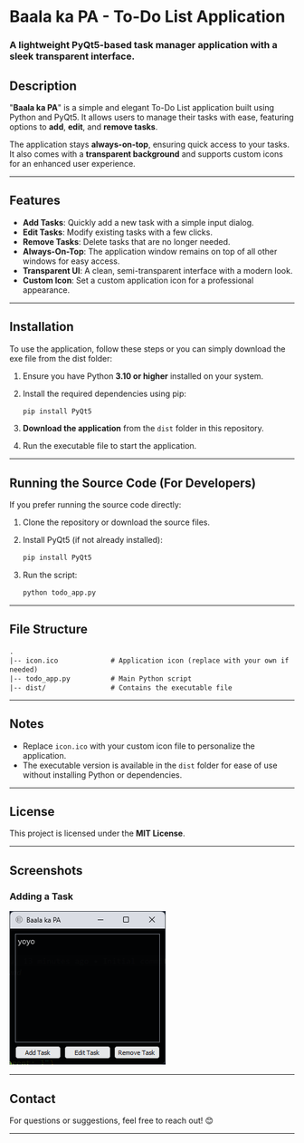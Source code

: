 
# Baala ka PA - To-Do List Application

### A lightweight PyQt5-based task manager application with a sleek transparent interface.

## Description

"**Baala ka PA**" is a simple and elegant To-Do List application built using Python and PyQt5. It allows users to manage their tasks with ease, featuring options to **add**, **edit**, and **remove tasks**.

The application stays **always-on-top**, ensuring quick access to your tasks. It also comes with a **transparent background** and supports custom icons for an enhanced user experience.

---

## Features

- **Add Tasks**: Quickly add a new task with a simple input dialog.
- **Edit Tasks**: Modify existing tasks with a few clicks.
- **Remove Tasks**: Delete tasks that are no longer needed.
- **Always-On-Top**: The application window remains on top of all other windows for easy access.
- **Transparent UI**: A clean, semi-transparent interface with a modern look.
- **Custom Icon**: Set a custom application icon for a professional appearance.

---

## Installation

To use the application, follow these steps or you can simply download the exe file from the dist folder:

1. Ensure you have Python **3.10 or higher** installed on your system.

2. Install the required dependencies using pip:

   ```bash
   pip install PyQt5
   ```

3. **Download the application** from the `dist` folder in this repository.

4. Run the executable file to start the application.

---

## Running the Source Code (For Developers)

If you prefer running the source code directly:

1. Clone the repository or download the source files.

2. Install PyQt5 (if not already installed):

   ```bash
   pip install PyQt5
   ```

3. Run the script:
   ```bash
   python todo_app.py
   ```

---

## File Structure

```
.
|-- icon.ico             # Application icon (replace with your own if needed)
|-- todo_app.py          # Main Python script
|-- dist/                # Contains the executable file
```

---

## Notes

- Replace `icon.ico` with your custom icon file to personalize the application.
- The executable version is available in the `dist` folder for ease of use without installing Python or dependencies.

---

## License

This project is licensed under the **MIT License**.

---

## Screenshots

### Adding a Task

![Add Task Dialog](screenshots\1.png)

---

## Contact

For questions or suggestions, feel free to reach out! 😊

---
